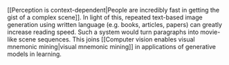 ---
---

[[Perception is context-dependent|People are incredibly fast in getting the gist of a complex scene]]. In light of this, repeated text-based image generation using written language (e.g. books, articles, papers) can greatly increase reading speed. Such a system would turn paragraphs into movie-like scene sequences. This joins [[Computer vision enables visual mnemonic mining|visual mnemonic mining]] in applications of generative models in learning.